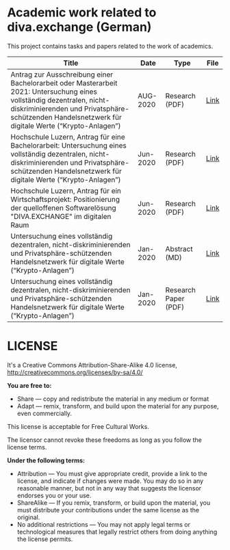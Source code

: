 # Academic work related to diva.exchange (German)

This project contains tasks and papers related to the work of academics.

| Title | Date | Type |  File   |
| ------ | ------ | ------ | ------ |
| Antrag zur Ausschreibung einer Bachelorarbeit oder Masterarbeit 2021: Untersuchung eines vollständig dezentralen, nicht-diskriminierenden und Privatsphäre-schützenden Handelsnetzwerk für digitale Werte (“Krypto-Anlagen”)| AUG-2020 | Research (PDF) |[Link](https://codeberg.org/diva.exchange/academia/src/branch/master/Antrag%20Ausschreibung%20Bachelorarbeit%20Masterarbeit%202020_2021.pdf) |
| Hochschule Luzern, Antrag für eine Bachelorarbeit: Untersuchung eines vollständig dezentralen, nicht-diskriminierenden und Privatsphäre-schützenden Handelsnetzwerk für digitale Werte (“Krypto-Anlagen”)| Jun-2020 | Research (PDF) |[Link](HSLU-Antrag-Projektarbeit-Bachelor-HS2020.pdf) |
| Hochschule Luzern, Antrag für ein Wirtschaftsprojekt: Positionierung der quelloffenen Softwarelösung "DIVA.EXCHANGE" im digitalen Raum | Jun-2020 | Research (PDF) |[Link](HSLU-Antrag-Wirtschaftsprojekt-HS2020.pdf) |
| Untersuchung eines vollständig dezentralen, nicht-diskriminierenden und Privatsphäre-schützenden Handelsnetzwerk für digitale Werte (“Krypto-Anlagen”) | Jan-2020 |Abstract (MD) |[Link](Diva-Abstract-Forschungsbericht-SM.md) |
| Untersuchung eines vollständig dezentralen, nicht-diskriminierenden und Privatsphäre-schützenden Handelsnetzwerk für digitale Werte (“Krypto-Anlagen”) | Jan-2020 |Research Paper (PDF) | [Link](Diva-Forschungsbericht-SM.pdf) |



# LICENSE
It's a Creative Commons Attribution-Share-Alike 4.0 license, http://creativecommons.org/licenses/by-sa/4.0/

**You are free to:**

* Share — copy and redistribute the material in any medium or format
* Adapt — remix, transform, and build upon the material for any purpose, even commercially.

This license is acceptable for Free Cultural Works.

The licensor cannot revoke these freedoms as long as you follow the license terms.

**Under the following terms:**

* Attribution — You must give appropriate credit, provide a link to the license, and indicate if changes were made. You may do so in any reasonable manner, but not in any way that suggests the licensor endorses you or your use.
* ShareAlike — If you remix, transform, or build upon the material, you must distribute your contributions under the same license as the original.
* No additional restrictions — You may not apply legal terms or technological measures that legally restrict others from doing anything the license permits.




